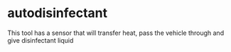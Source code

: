 # autodisinfectant
This tool has a sensor that will transfer heat, pass the vehicle through and give disinfectant liquid

